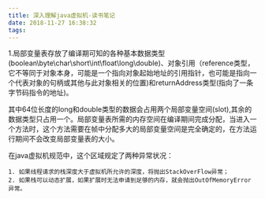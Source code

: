 ```yaml
---
title: 深入理解java虚拟机-读书笔记
date: 2018-11-27 16:38:32
tags:
---
```


1.局部变量表存放了编译期可知的各种基本数据类型(boolean\byte\char\short\int\float\long\double)、对象引用（reference类型，它不等同于对象本身，可能是一个指向对象起始地址的引用指针，也可能是指向一个代表对象的句柄或其他与此对象相关的位置)和returnAddress类型(指向了一条字节码指令的地址)。

其中64位长度的long和double类型的数据会占用两个局部变量空间(slot),其余的数据类型只占用一个。局部变量表所需的内存空间在编译期间完成分配，当进入一个方法时，这个方法需要在帧中分配多大的局部变量空间是完全确定的，在方法运行期间不会改变局部变量表的大小。

在java虚拟机规范中，这个区域规定了两种异常状况：

 	1. 如果线程请求的栈深度大于虚拟机所允许的深度，将抛出StackOverFlow异常；
 	2. 如果栈可以动态扩展，如果扩展时无法申请到足够的内存，就会抛出OutOfMemoryError异常。